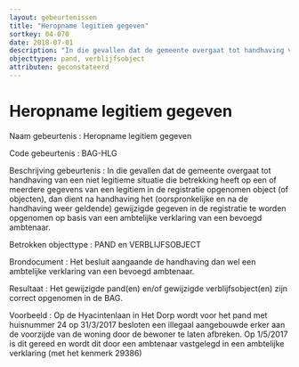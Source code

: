 ```yaml
---
layout: gebeurtenissen
title: "Heropname legitiem gegeven"
sortkey: 04-070
date: 2018-07-01
description: "In die gevallen dat de gemeente overgaat tot handhaving van een niet legitieme situatie die betrekking heeft op een of meerdere gegevens van een legitiem in de registratie opgenomen object, dan dient na handhaving het (oorspronkelijke en na de handhaving weer geldende) gewijzigde gegeven in de registratie te worden opgenomen op basis van een ambtelijke verklaring van een bevoegd ambtenaar."
objecttypen: pand, verblijfsobject
attributen: geconstateerd
---
```


# Heropname legitiem gegeven

Naam gebeurtenis
: Heropname legitiem gegeven

Code gebeurtenis
: BAG-HLG

Beschrijving gebeurtenis
: In die gevallen dat de gemeente overgaat tot handhaving van een niet legitieme situatie die betrekking heeft op een of meerdere gegevens van een legitiem in de registratie opgenomen object (of objecten), dan dient na handhaving het (oorspronkelijke en na de handhaving weer geldende) gewijzigde gegeven in de registratie te worden opgenomen op basis van een ambtelijke verklaring van een bevoegd ambtenaar.

Betrokken objecttype
: PAND en VERBLIJFSOBJECT

Brondocument
: Het besluit aangaande de handhaving dan wel een ambtelijke verklaring van een bevoegd ambtenaar.

Resultaat
: Het gewijzigde pand(en) en/of gewijzigde verblijfsobject(en) zijn correct opgenomen in de BAG.

Voorbeeld
: Op de Hyacintenlaan in Het Dorp wordt voor het pand met huisnummer 24 op 31/3/2017 besloten een illegaal aangebouwde erker aan de voorzijde van de woning door de bewoner te laten afbreken. Op 1/5/2017 is dit gereed en wordt dit door een ambtenaar vastgelegd in een ambtelijke verklaring (met het kenmerk 29386)
